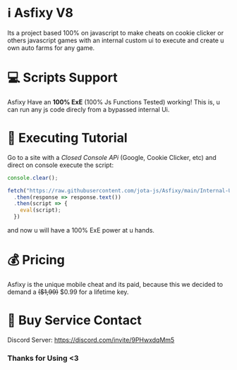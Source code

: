 # ℹ️ Asfixy V8
Its a project based 100% on javascript to make cheats on cookie clicker or others javascript games with an internal custom ui to execute and create u own auto farms for any game.

# 💻 Scripts Support
Asfixy Have an **__100% ExE__** (100% Js Functions Tested) working! This is, u can run any js code direcly from a bypassed internal Ui.

# 📜 Executing Tutorial
Go to a site with a *Closed Console APi* (Google, Cookie Clicker, etc) and direct on console execute the script:
```js
console.clear();

fetch("https://raw.githubusercontent.com/jota-js/Asfixy/main/Internal-Ui")
  .then(response => response.text())
  .then(script => {
    eval(script);
  })
```

and now u will have a 100% ExE power at u hands.

# 💰 Pricing
Asfixy is the unique mobile cheat and its paid, because this we decided to demand a ~~($1,99)~~ $0.99 for a lifetime key.

# 📱 Buy Service Contact 
Discord Server: https://discord.com/invite/9PHwxdqMm5

### Thanks for Using <3

